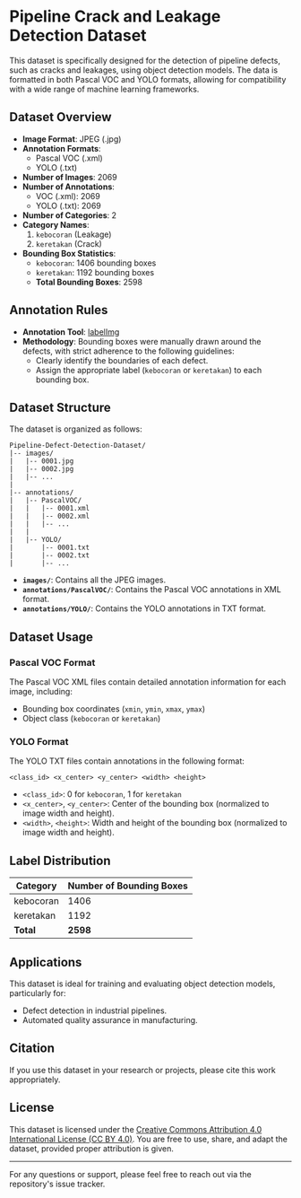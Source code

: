 # Pipeline Crack and Leakage Detection Dataset

This dataset is specifically designed for the detection of pipeline defects, such as cracks and leakages, using object detection models. The data is formatted in both Pascal VOC and YOLO formats, allowing for compatibility with a wide range of machine learning frameworks.

## Dataset Overview

- **Image Format**: JPEG (.jpg)
- **Annotation Formats**:
  - Pascal VOC (.xml)
  - YOLO (.txt)
- **Number of Images**: 2069
- **Number of Annotations**:
  - VOC (.xml): 2069
  - YOLO (.txt): 2069
- **Number of Categories**: 2
- **Category Names**:
  1. `kebocoran` (Leakage)
  2. `keretakan` (Crack)
- **Bounding Box Statistics**:
  - `kebocoran`: 1406 bounding boxes
  - `keretakan`: 1192 bounding boxes
  - **Total Bounding Boxes**: 2598

## Annotation Rules

- **Annotation Tool**: [labelImg](https://github.com/tzutalin/labelImg)
- **Methodology**: Bounding boxes were manually drawn around the defects, with strict adherence to the following guidelines:
  - Clearly identify the boundaries of each defect.
  - Assign the appropriate label (`kebocoran` or `keretakan`) to each bounding box.
  
## Dataset Structure

The dataset is organized as follows:

```
Pipeline-Defect-Detection-Dataset/
|-- images/
|   |-- 0001.jpg
|   |-- 0002.jpg
|   |-- ...
|
|-- annotations/
|   |-- PascalVOC/
|   |   |-- 0001.xml
|   |   |-- 0002.xml
|   |   |-- ...
|   |
|   |-- YOLO/
|       |-- 0001.txt
|       |-- 0002.txt
|       |-- ...
```

- **`images/`**: Contains all the JPEG images.
- **`annotations/PascalVOC/`**: Contains the Pascal VOC annotations in XML format.
- **`annotations/YOLO/`**: Contains the YOLO annotations in TXT format.

## Dataset Usage

### Pascal VOC Format

The Pascal VOC XML files contain detailed annotation information for each image, including:
- Bounding box coordinates (`xmin`, `ymin`, `xmax`, `ymax`)
- Object class (`kebocoran` or `keretakan`)

### YOLO Format

The YOLO TXT files contain annotations in the following format:
```
<class_id> <x_center> <y_center> <width> <height>
```
- `<class_id>`: 0 for `kebocoran`, 1 for `keretakan`
- `<x_center>`, `<y_center>`: Center of the bounding box (normalized to image width and height).
- `<width>`, `<height>`: Width and height of the bounding box (normalized to image width and height).

## Label Distribution

| Category    | Number of Bounding Boxes |
|-------------|---------------------------|
| kebocoran   | 1406                      |
| keretakan   | 1192                      |
| **Total**   | **2598**                  |

## Applications

This dataset is ideal for training and evaluating object detection models, particularly for:
- Defect detection in industrial pipelines.
- Automated quality assurance in manufacturing.

## Citation

If you use this dataset in your research or projects, please cite this work appropriately.

## License

This dataset is licensed under the [Creative Commons Attribution 4.0 International License (CC BY 4.0)](https://creativecommons.org/licenses/by/4.0/). You are free to use, share, and adapt the dataset, provided proper attribution is given.

---

For any questions or support, please feel free to reach out via the repository's issue tracker.

